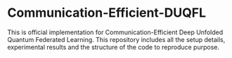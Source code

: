 # Communication-Efficient-DUQFL
This is official implementation for Communication-Efficient Deep Unfolded Quantum Federated Learning. This repository includes all the setup details, experimental results and the structure of the code to reproduce purpose.
